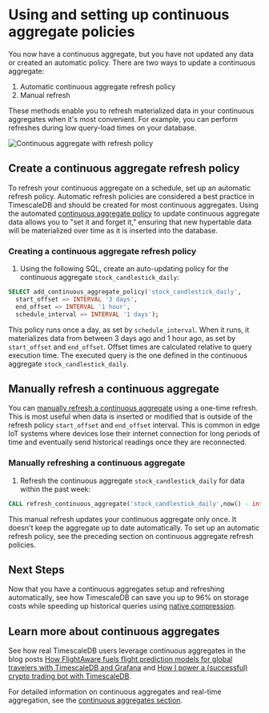 # Using and setting up continuous aggregate policies

You now have a continuous aggregate, but you have not updated any data or created an automatic 
policy. There are two ways to update a continuous aggregate: 
1. Automatic continuous aggregate refresh policy
2. Manual refresh

These methods enable you to refresh materialized data in your
continuous aggregates when it's most convenient. For example, you can perform refreshes
during low query-load times on your database.

  <img class="main-content__illustration" src="https://s3.amazonaws.com/assets.timescale.com/docs/images/getting-started/continuous-aggregate-policy.jpg" alt="Continuous aggregate with refresh policy"/>

## Create a continuous aggregate refresh policy

To refresh your continuous aggregate on a schedule, set up an automatic refresh policy. Automatic 
refresh policies are considered a best practice in TimescaleDB and should be created
for most continuous aggregates. Using the automated [continuous aggregate policy][auto-refresh] to update continuous 
aggregate data allows you to "set it and forget it," ensuring that new hypertable data
will be materialized over time as it is inserted into the database.

<procedure>

### Creating a continuous aggregate refresh policy
1. Using the following SQL, create an auto-updating policy for the continuous 
   aggregate `stock_candlestick_daily`:

  ```sql
  SELECT add_continuous_aggregate_policy('stock_candlestick_daily',
    start_offset => INTERVAL '3 days',
    end_offset => INTERVAL '1 hour',
    schedule_interval => INTERVAL '1 days');
  ```

This policy runs once a day, as set by `schedule_interval`. When it runs, it
materializes data from between 3 days ago and 1 hour ago, as set by `start_offset`
and `end_offset`. Offset times are calculated relative to query execution time.
The executed query is the one defined in the continuous
aggregate `stock_candlestick_daily`.

</procedure>

## Manually refresh a continuous aggregate

You can [manually refresh a continuous aggregate][manual-refresh] using a one-time refresh.
This is most useful when data is inserted or modified that is outside of the
refresh policy `start_offset` and `end_offset` interval. This is common in edge
IoT systems where devices lose their internet connection for long periods of time
and eventually send historical readings once they are reconnected.

<procedure>

### Manually refreshing a continuous aggregate
1. Refresh the continuous aggregate `stock_candlestick_daily` for data within the past week:
  ```sql
  CALL refresh_continuous_aggregate('stock_candlestick_daily',now() - interval '1 week', now());
  ```

This manual refresh updates your continuous aggregate only once. It doesn't keep the aggregate
up to date automatically. To set up an automatic refresh policy, see the preceding section on continuous
aggregate refresh policies.

</procedure>

## Next Steps
Now that you have a continuous aggregates setup and refreshing automatically, see how
TimescaleDB can save you up to 96% on storage costs while speeding up historical queries
using [native compression][getting-started-compression].

## Learn more about continuous aggregates

See how real TimescaleDB users leverage continuous aggregates in the blog posts
[How FlightAware fuels flight prediction models for global travelers with
TimescaleDB and Grafana][flightaware] and [How I power a (successful) crypto
trading bot with TimescaleDB][crypto-bot].

For detailed information on continuous aggregates and real-time aggregation,
see the [continuous aggregates section][continuous-aggregates].


[getting-started-compression]:/getting-started/compress-data/
[flightaware]: https://blog.timescale.com/blog/how-flightaware-fuels-flight-prediction-models-with-timescaledb-and-grafana/
[crypto-bot]: https://blog.timescale.com/blog/how-i-power-a-successful-crypto-trading-bot-with-timescaledb/
[continuous-aggregates]: /how-to-guides/continuous-aggregates

[manual-refresh]: /api/:currentVersion:/continuous-aggregates/refresh_continuous_aggregate/
[auto-refresh]: /api/:currentVersion:/continuous-aggregates/add_continuous_aggregate_policy/